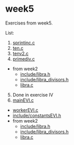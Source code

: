 # week5

Exercises from week5.

List:
1. [sprintinc.c](sprintinc.c)
2. [ten.c](ten.c)
3. [tenv2.c](tenv2.c)
4. [primediv.c](primediv.c)
  - from week2
    + [include/libra.h](include/libra.h)
    + [include/libra\_divisors.h](include/libra_divisors.h)
    + [libra.c](libra.c)
5. Done in exercise IV
6. [mainEVI.c](mainEVI.c)
  - [workerEVI.c](workerEVI.c)
  - [include/constantsEVI.h](include/constantsEVI.h)
  - from week2
    + [include/libra.h](include/libra.h)
    + [include/libra\_divisors.h](include/libra_divisors.h)
    + [libra.c](libra.c)
